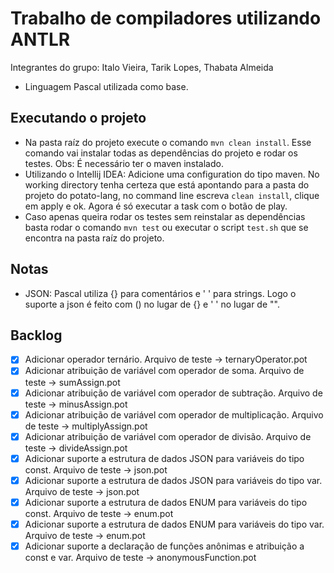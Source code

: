# Trabalho de compiladores utilizando ANTLR

Integrantes do grupo: Italo Vieira, Tarik Lopes, Thabata Almeida


* Linguagem Pascal utilizada como base.

## Executando o projeto

* Na pasta raíz do projeto execute o comando `mvn clean install`. Esse comando vai instalar todas as dependências do projeto e rodar os testes. Obs: É necessário ter o maven instalado.
* Utilizando o Intellij IDEA: Adicione uma configuration do tipo maven. No working directory tenha certeza que está apontando para a pasta do projeto do potato-lang, no command line escreva `clean install`, clique em apply e ok. Agora é só executar a task com o botão de play.
* Caso apenas queira rodar os testes sem reinstalar as dependências basta rodar o comando `mvn test` ou executar o script `test.sh` que se encontra na pasta raíz do projeto.

## Notas
* JSON: Pascal utiliza {} para comentários e \' \' para strings. Logo o suporte a json é feito com () no lugar de {} e \' \' no lugar de "".

## Backlog
* [x] Adicionar operador ternário. Arquivo de teste -> ternaryOperator.pot
* [x] Adicionar atribuição de variável com operador de soma. Arquivo de teste -> sumAssign.pot
* [x] Adicionar atribuição de variável com operador de subtração. Arquivo de teste -> minusAssign.pot
* [x] Adicionar atribuição de variável com operador de multiplicação. Arquivo de teste -> multiplyAssign.pot
* [x] Adicionar atribuição de variável com operador de divisão. Arquivo de teste -> divideAssign.pot
* [x] Adicionar suporte a estrutura de dados JSON para variáveis do tipo const. Arquivo de teste -> json.pot
* [x] Adicionar suporte a estrutura de dados JSON para variáveis do tipo var. Arquivo de teste -> json.pot
* [x] Adicionar suporte a estrutura de dados ENUM para variáveis do tipo const. Arquivo de teste -> enum.pot
* [x] Adicionar suporte a estrutura de dados ENUM para variáveis do tipo var. Arquivo de teste -> enum.pot
* [x] Adicionar suporte a declaração de funções anônimas e atribuição a const e var. Arquivo de teste -> anonymousFunction.pot
